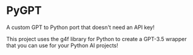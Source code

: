 # PyGPT
A custom GPT to Python port that doesn't need an API key!

This project uses the g4f library for Python to create a GPT-3.5 wrapper that you can use for your Python AI projects!
